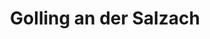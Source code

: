 ---
title: Golling an der Salzach
url: /golling-an-der-salzach/
latitude: 47.591
longitude: 13.188
---
